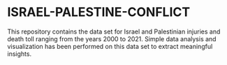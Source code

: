 # ISRAEL-PALESTINE-CONFLICT
This repository contains the data set for Israel and Palestinian injuries and death toll ranging from the years 2000 to 2021. Simple data analysis and visualization has been performed on this data set to extract meaningful insights.
